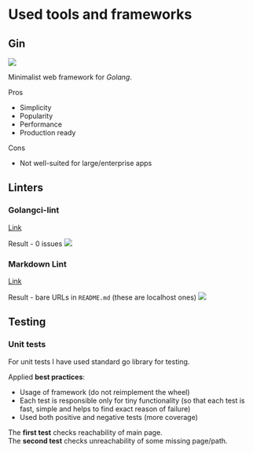 
# Used tools and frameworks

## Gin

![](https://miro.medium.com/max/921/1*HtCjHzGwf6iWNqXu5Cndsg.png)

Minimalist web framework for _Golang_.

Pros

* Simplicity
* Popularity
* Performance
* Production ready

Cons

* Not well-suited for large/enterprise apps

## Linters

### Golangci-lint

[Link](https://github.com/golangci/golangci-lint)

Result - 0 issues
![](https://i.imgur.com/Brcc9ho.png)

### Markdown Lint

[Link](https://github.com/markdownlint/markdownlint)

Result - bare URLs in `README.md` (these are localhost ones)
![](https://i.imgur.com/Qgo6oBI.png)

## Testing

### Unit tests

For unit tests I have used standard go library for testing.

Applied **best practices**:

- Usage of framework (do not reimplement the wheel)
- Each test is responsible only for tiny functionality 
(so that each test is fast, simple and helps to find exact reason of failure)
- Used both positive and negative tests (more coverage)

The **first test** checks reachability of main page.\
The **second test** checks unreachability of some missing page/path.

